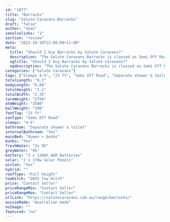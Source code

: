 ```yaml
---
id: "1077"
title: "Barracks"
slug: "Salute-Caravans-Barracks"
draft: "false"
author: "Sean"
seealsolinks: "1"
section: "review"
date: "2022-10-10T22:00:09+11:00"
meta:
  title: "Should I buy Barracks by Salute Caravans?"
  description: "The Salute Caravans Barracks is classed as Semi Off Road, and sleeps 4-5 people. It is Australian made and comes in at 23 ft. It generally has Separate shower & toilet."
  ogtitle: "Should I buy Barracks by Salute Caravans?"
  ogdescription: "The Salute Caravans Barracks is classed as Semi Off Road, and sleeps 4-5 people. It is Australian made and comes in at 23 ft. It generally has Separate shower & toilet."
categories: ["Salute Caravans"]
tags: ["Sleeps 4-5", "23 ft", "Semi Off Road", "Separate shower & toilet", "Full height", "Price Unknown", "Australian made"]
totalLength: "9.3"
bodyLength: "6.88"
totalHeight: "3.1"
totalWidth: "2.35"
tareWeight: "2750"
atmWeight: "3500"
ballWeight: "190"
footTag: "23 ft"
vanType: "Semi Off Road"
sleeps: "4-5"
bathroom: "Separate shower & toilet"
internalBathroom: "Yes"
mainBed: "Queen + bunks"
bunks: "Yes"
freshWater: "2x 95"
greyWater: "95"
battery: "2 x 120Ah AGM Batteries"
solar: "2 x 170w Solar Panels"
airCon: "Yes"
hybrid: ""
roofType: "Full height"
towHitch: "D035 Tow Hitch"
price: "Contact Seller"
priceRangeMin: "Contact Seller"
priceRangeMax: "Contact Seller"
urlLink: "https://salutecaravans.com.au/range/barracks/"
aussieMade: "Australian made"
noImage: ""
featured: "no"
---
```

